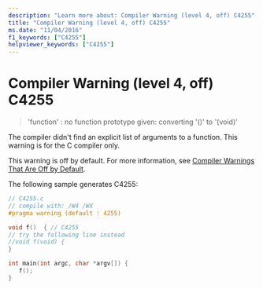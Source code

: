 ```yaml
---
description: "Learn more about: Compiler Warning (level 4, off) C4255"
title: "Compiler Warning (level 4, off) C4255"
ms.date: "11/04/2016"
f1_keywords: ["C4255"]
helpviewer_keywords: ["C4255"]
---
```

# Compiler Warning (level 4, off) C4255

> 'function' : no function prototype given: converting '()' to '(void)'

The compiler didn't find an explicit list of arguments to a function. This warning is for the C compiler only.

This warning is off by default. For more information, see [Compiler Warnings That Are Off by Default](../../preprocessor/compiler-warnings-that-are-off-by-default.md).

The following sample generates C4255:

```c
// C4255.c
// compile with: /W4 /WX
#pragma warning (default : 4255)

void f()  { // C4255
// try the following line instead
//void f(void) {
}

int main(int argc, char *argv[]) {
   f();
}
```
